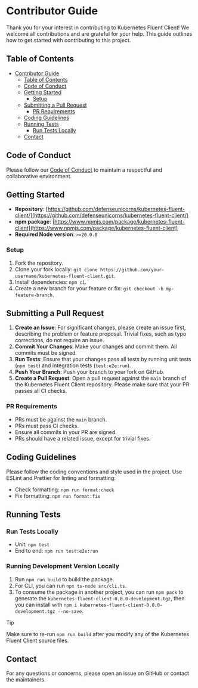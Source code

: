 # Contributor Guide

Thank you for your interest in contributing to Kubernetes Fluent Client! We welcome all contributions and are grateful for your help. This guide outlines how to get started with contributing to this project.

## Table of Contents

- [Contributor Guide](#contributor-guide)
  - [Table of Contents](#table-of-contents)
  - [Code of Conduct](#code-of-conduct)
  - [Getting Started](#getting-started)
    - [Setup](#setup)
  - [Submitting a Pull Request](#submitting-a-pull-request)
    - [PR Requirements](#pr-requirements)
  - [Coding Guidelines](#coding-guidelines)
  - [Running Tests](#running-tests)
    - [Run Tests Locally](#run-tests-locally)
  - [Contact](#contact)

## Code of Conduct

Please follow our [Code of Conduct](./CODE_OF_CONDUCT.md) to maintain a respectful and collaborative environment.

## Getting Started

- **Repository**: [https://github.com/defenseunicorns/kubernetes-fluent-client/](https://github.com/defenseunicorns/kubernetes-fluent-client/)
- **npm package**: [https://www.npmjs.com/package/kubernetes-fluent-client](https://www.npmjs.com/package/kubernetes-fluent-client)
- **Required Node version**: `>=20.0.0`

### Setup

1. Fork the repository.
2. Clone your fork locally: `git clone https://github.com/your-username/kubernetes-fluent-client.git`.
3. Install dependencies: `npm ci`.
4. Create a new branch for your feature or fix: `git checkout -b my-feature-branch`.

## Submitting a Pull Request

1. **Create an Issue**: For significant changes, please create an issue first, describing the problem or feature proposal. Trivial fixes, such as typo corrections, do not require an issue.
2. **Commit Your Changes**: Make your changes and commit them. All commits must be signed.
3. **Run Tests**: Ensure that your changes pass all tests by running unit tests (`npm test`) and integration tests (`test:e2e:run`).
4. **Push Your Branch**: Push your branch to your fork on GitHub.
5. **Create a Pull Request**: Open a pull request against the `main` branch of the Kubernetes Fluent Client repository. Please make sure that your PR passes all CI checks.

### PR Requirements

- PRs must be against the `main` branch.
- PRs must pass CI checks.
- Ensure all commits in your PR are signed.
- PRs should have a related issue, except for trivial fixes.

## Coding Guidelines

Please follow the coding conventions and style used in the project. Use ESLint and Prettier for linting and formatting:

- Check formatting: `npm run format:check`
- Fix formatting: `npm run format:fix`

## Running Tests

### Run Tests Locally

- Unit: `npm test`
- End to end: `npm run test:e2e:run`

### Running Development Version Locally

1. Run `npm run build` to build the package.
2. For CLI, you can run `npx ts-node src/cli.ts`.
3. To consume the package in another project, you can run `npm pack` to generate the `kubernetes-fluent-client-0.0.0-development.tgz`, then you can install with `npm i kubernetes-fluent-client-0.0.0-development.tgz --no-save`.

> [!TIP]
> Make sure to re-run `npm run build` after you modify any of the Kubernetes Fluent Client source files.

## Contact

For any questions or concerns, please open an issue on GitHub or contact the maintainers.
